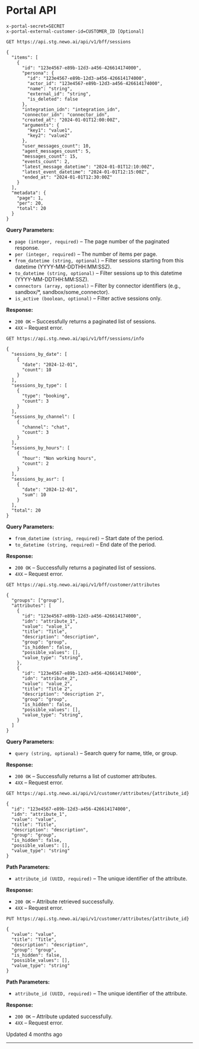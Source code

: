 # Portal API

```
x-portal-secret=SECRET  
x-portal-external-customer-id=CUSTOMER_ID [Optional]
```

```
GET https://api.stg.newo.ai/api/v1/bff/sessions
```

```
{
  "items": [
    {
      "id": "123e4567-e89b-12d3-a456-426614174000",
      "persona": {
        "id": "123e4567-e89b-12d3-a456-426614174000",
        "actor_id": "123e4567-e89b-12d3-a456-426614174000",
        "name": "string",
        "external_id": "string",
        "is_deleted": false
      },
      "integration_idn": "integration_idn",
      "connector_idn": "connector_idn",
      "created_at": "2024-01-01T12:00:00Z",
      "arguments": {
        "key1": "value1",
        "key2": "value2"
      },
      "user_messages_count": 10,
      "agent_messages_count": 5,
      "messages_count": 15,
      "events_count": 2,
      "latest_message_datetime": "2024-01-01T12:10:00Z",
      "latest_event_datetime": "2024-01-01T12:15:00Z",
      "ended_at": "2024-01-01T12:30:00Z"
    }
  ],
  "metadata": {
    "page": 1,
    "per": 20,
    "total": 20
  }
}
```

**Query Parameters:**

*   `page (integer, required)` – The page number of the paginated response.
*   `per (integer, required)` – The number of items per page.
*   `from_datetime (string, optional)` – Filter sessions starting from this datetime (YYYY-MM-DDTHH:MM:SSZ).
*   `to_datetime (string, optional)` – Filter sessions up to this datetime (YYYY-MM-DDTHH:MM:SSZ).
*   `connectors (array, optional)` – Filter by connector identifiers (e.g., sandbox/\*, sandbox/some\_connector).
*   `is_active (boolean, optional)` – Filter active sessions only.

**Response:**

*   `200 OK` – Successfully returns a paginated list of sessions.
*   `4XX` – Request error.

```
GET https://api.stg.newo.ai/api/v1/bff/sessions/info
```

```
{
  "sessions_by_date": [
    {
      "date": "2024-12-01",
      "count": 10
    }
  ],
  "sessions_by_type": [
    {
      "type": "booking",
      "count": 3
    }
  ],
  "sessions_by_channel": [
    {
      "channel": "chat",
      "count": 3
    }
  ],
  "sessions_by_hours": [
    {
      "hour": "Non working hours",
      "count": 2
    }
  ],
  "sessions_by_asr": [
    {
      "date": "2024-12-01",
      "sum": 10
    }
  ],
  "total": 20
}
```

**Query Parameters:**

*   `from_datetime (string, required)` – Start date of the period.
*   `to_datetime (string, required)` – End date of the period.

**Response:**

*   `200 OK` – Successfully returns a paginated list of sessions.
*   `4XX` – Request error.

```
GET https://api.stg.newo.ai/api/v1/bff/customer/attributes
```

```
{
  "groups": ["group"],
  "attributes": [
    {
      "id": "123e4567-e89b-12d3-a456-426614174000",
      "idn": "attribute_1",
      "value": "value_1",
      "title": "Title",
      "description": "description",
      "group": "group",
      "is_hidden": false,
      "possible_values": [],
      "value_type": “string”,
    },
    {
      "id": "123e4567-e89b-12d3-a456-426614174000",
      "idn": "attribute_2",
      "value": "value_2",
      "title": "Title 2",
      "description": "description 2",
      "group": "group",
      "is_hidden": false,
      "possible_values": [],
      "value_type": “string”,
    }
  ]
}
```

**Query Parameters:**

*   `query (string, optional)` – Search query for name, title, or group.

**Response:**

*   `200 OK` – Successfully returns a list of customer attributes.
*   `4XX` – Request error.

```
GET https://api.stg.newo.ai/api/v1/customer/attributes/{attribute_id}
```

```
{
  "id": "123e4567-e89b-12d3-a456-426614174000",
  "idn": "attribute_1",
  "value": "value",
  "title": "Title",
  "description": "description",
  "group": "group",
  "is_hidden": false,
  "possible_values": [],
  "value_type": "string"
}
```

**Path Parameters:**

*   `attribute_id (UUID, required)` – The unique identifier of the attribute.

**Response:**

*   `200 OK` – Attribute retrieved successfully.
*   `4XX` – Request error.

```
PUT https://api.stg.newo.ai/api/v1/customer/attributes/{attribute_id}
```

```
{
  "value": "value",
  "title": "Title",
  "description": "description",
  "group": "group",
  "is_hidden": false,
  "possible_values": [],
  "value_type": "string"
}
```

**Path Parameters:**

*   `attribute_id (UUID, required)` – The unique identifier of the attribute.

**Response:**

*   `200 OK` – Attribute updated successfully.
*   `4XX` – Request error.

Updated 4 months ago

* * *

